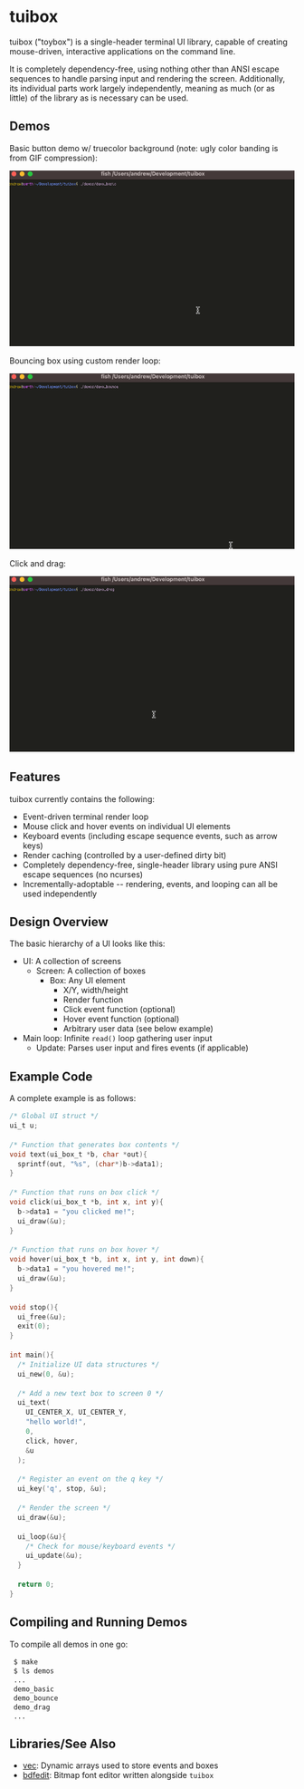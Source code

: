 # tuibox

tuibox ("toybox") is a single-header terminal UI library, capable of creating mouse-driven, interactive applications on the command line.

It is completely dependency-free, using nothing other than ANSI escape sequences to handle parsing input and rendering the screen.  Additionally, its individual parts work largely independently, meaning as much (or as little) of the library as is necessary can be used.

## Demos

Basic button demo w/ truecolor background (note:  ugly color banding is from GIF compression):

![demo_basic.gif](https://github.com/Cubified/tuibox/blob/main/demos/demo_basic.gif)

Bouncing box using custom render loop:

![demo_bounce.gif](https://github.com/Cubified/tuibox/blob/main/demos/demo_bounce.gif)

Click and drag:

![demo_drag.gif](https://github.com/Cubified/tuibox/blob/main/demos/demo_drag.gif)

## Features

tuibox currently contains the following:

- Event-driven terminal render loop
- Mouse click and hover events on individual UI elements
- Keyboard events (including escape sequence events, such as arrow keys)
- Render caching (controlled by a user-defined dirty bit)
- Completely dependency-free, single-header library using pure ANSI escape sequences (no ncurses)
- Incrementally-adoptable -- rendering, events, and looping can all be used independently

## Design Overview

The basic hierarchy of a UI looks like this:

- UI:  A collection of screens
    - Screen:  A collection of boxes
        - Box:  Any UI element
            - X/Y, width/height
            - Render function
            - Click event function (optional)
            - Hover event function (optional)
            - Arbitrary user data (see below example)
- Main loop:  Infinite `read()` loop gathering user input
    - Update:  Parses user input and fires events (if applicable)

## Example Code

A complete example is as follows:

```c
/* Global UI struct */
ui_t u;

/* Function that generates box contents */
void text(ui_box_t *b, char *out){
  sprintf(out, "%s", (char*)b->data1);
}

/* Function that runs on box click */
void click(ui_box_t *b, int x, int y){
  b->data1 = "you clicked me!";
  ui_draw(&u);
}

/* Function that runs on box hover */
void hover(ui_box_t *b, int x, int y, int down){
  b->data1 = "you hovered me!";
  ui_draw(&u);
}

void stop(){
  ui_free(&u);
  exit(0);
}

int main(){
  /* Initialize UI data structures */
  ui_new(0, &u);

  /* Add a new text box to screen 0 */
  ui_text(
    UI_CENTER_X, UI_CENTER_Y,
    "hello world!",
    0,
    click, hover,
    &u
  );

  /* Register an event on the q key */
  ui_key('q', stop, &u);

  /* Render the screen */
  ui_draw(&u);

  ui_loop(&u){
    /* Check for mouse/keyboard events */
    ui_update(&u);
  }

  return 0;
}
```

## Compiling and Running Demos

To compile all demos in one go:

     $ make
     $ ls demos
     ...
     demo_basic
     demo_bounce
     demo_drag
     ...

## Libraries/See Also

- [vec](https://github.com/rxi/vec):  Dynamic arrays used to store events and boxes
- [bdfedit](https://github.com/Cubified/bdfedit):  Bitmap font editor written alongside `tuibox`
